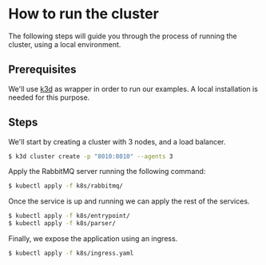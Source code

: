 # How to run the cluster

The following steps will guide you through the process of running the cluster, using 
a local environment. 


## Prerequisites
We'll use [k3d](https://k3d.io/) as wrapper in order to run our examples. A local installation is needed 
for this purpose.

## Steps
We'll start by creating a cluster with 3 nodes, and a load balancer. 

```bash
$ k3d cluster create -p "8010:8010" --agents 3
```

Apply the RabbitMQ server running the following command:
```bash
$ kubectl apply -f k8s/rabbitmq/
```

Once the service is up and running we can apply the rest of the services.
```bash
$ kubectl apply -f k8s/entrypoint/
$ kubectl apply -f k8s/parser/
```

Finally, we expose the application using an ingress.
```bash
$ kubectl apply -f k8s/ingress.yaml
```